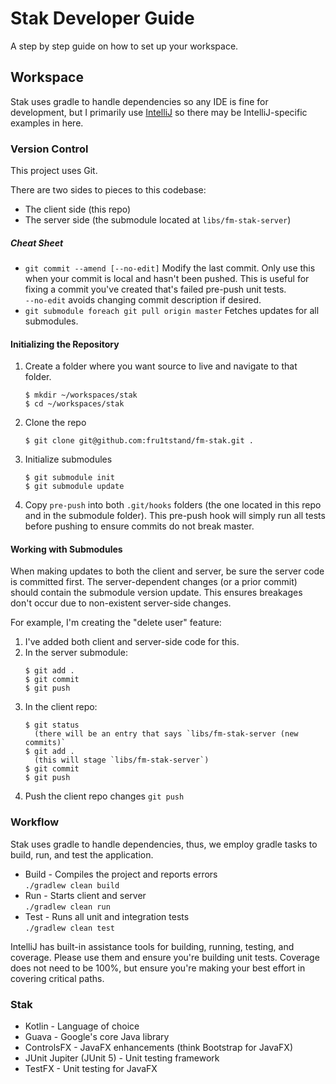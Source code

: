 # Stak Developer Guide
A step by step guide on how to set up your workspace.

## Workspace
Stak uses gradle to handle dependencies so any IDE is fine for development, but I primarily use
[IntelliJ](https://www.jetbrains.com/idea/) so there may be IntelliJ-specific examples in here.

### Version Control
This project uses Git.

There are two sides to pieces to this codebase:
  + The client side (this repo)
  + The server side (the submodule located at `libs/fm-stak-server`)

##### Cheat Sheet
  + `git commit --amend [--no-edit]` Modify the last commit. Only use this when your commit is local
    and hasn't been pushed. This is useful for fixing a commit you've created that's failed pre-push
    unit tests.  
    `--no-edit` avoids changing commit description if desired.
  + `git submodule foreach git pull origin master` Fetches updates for all submodules.

#### Initializing the Repository
  1. Create a folder where you want source to live and navigate to that folder.  
     ```
     $ mkdir ~/workspaces/stak
     $ cd ~/workspaces/stak
     ```
  2. Clone the repo  
     ```
     $ git clone git@github.com:fru1tstand/fm-stak.git .
     ```
  3. Initialize submodules
     ```
     $ git submodule init
     $ git submodule update
     ```
  4. Copy `pre-push` into both `.git/hooks` folders (the one located in this repo and in the
     submodule folder). This pre-push hook will simply run all tests before pushing to ensure
     commits do not break master.

#### Working with Submodules

When making updates to both the client and server, be sure the server code is committed first. The
server-dependent changes (or a prior commit) should contain the submodule version update. This
ensures breakages don't occur due to non-existent server-side changes.

For example, I'm creating the "delete user" feature:
  1. I've added both client and server-side code for this.
  2. In the server submodule:
     ```
     $ git add .
     $ git commit
     $ git push
     ```
  3. In the client repo:
     ```
     $ git status
       (there will be an entry that says `libs/fm-stak-server (new commits)`
     $ git add .
       (this will stage `libs/fm-stak-server`)
     $ git commit
     $ git push
     ```
  4. Push the client repo changes `git push`

### Workflow
Stak uses gradle to handle dependencies, thus, we employ gradle tasks to build, run, and test the
application.

  + Build - Compiles the project and reports errors  
    `./gradlew clean build`
  + Run - Starts client and server  
    `./gradlew clean run`
  + Test - Runs all unit and integration tests  
    `./gradlew clean test`

IntelliJ has built-in assistance tools for building, running, testing, and coverage. Please use them
and ensure you're building unit tests. Coverage does not need to be 100%, but ensure you're making
your best effort in covering critical paths.

### Stak
  + Kotlin - Language of choice
  + Guava - Google's core Java library
  + ControlsFX - JavaFX enhancements (think Bootstrap for JavaFX)
  + JUnit Jupiter (JUnit 5) - Unit testing framework
  + TestFX - Unit testing for JavaFX
